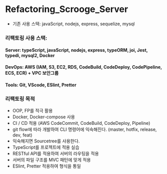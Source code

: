 # Refactoring_Scrooge_Server

-   기존 사용 스택: javaScript, nodejs, express, sequelize, mysql

### 리팩토링 사용 스택:

#### Server: typeScript, javaScript, nodejs, express, typeORM, joi, Jest, typedi, mysql2, Docker

#### DevOps: AWS (IAM, S3, EC2, RDS, CodeBuild, CodeDeploy, CodePipeline, ECS, ECR) + VPC 보안그룹

#### Tools: Git, VScode, ESlint, Pretter

### 리팩토링 목적

-   OOP, FP를 적극 활용
-   Docker, Docker-compose 사용
-   CI / CD 적용 (AWS CodeCommit, CodeBuild, CodeDeploy, Pipeline)
-   git flow에 따라 개발하여 CLI 명령어에 익숙해진다. (master, hotfix, release, dev, feat)
-   익숙해지면 Sourcetree를 사용한다.
-   TypeScript를 프로젝트에 적용 실습
-   RESTful API를 적용하여 서버의 라우팅을 적용
-   서버의 파일 구조를 MVC 패턴에 맞게 적용
-   ESlint, Pretter 적용하여 형식을 통일
